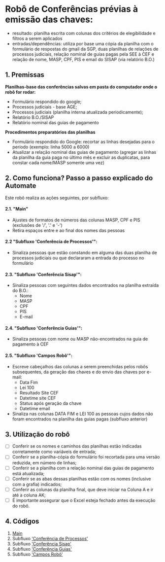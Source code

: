 # Robô de Conferências prévias à emissão das chaves: 
  - resultado: planilha escrita com colunas dos critérios de elegibilidade e filtros a serem aplicados
  - entradas/dependências: utiliza por base uma cópia da planilha com o formulário de respostas do gmail da SGP, duas planilhas de relações de processos judiciais, relação nominal de guias pagas pela SEE à CEF e relação de nome, MASP, CPF, PIS e email do SISAP (via relatório B.O.)

## 1. Premissas
**Planilhas-base das conferências salvas em pasta do computador onde o robô for rodar:** 
- Formulário respondido do google;
- Processos judiciais - base AGE;
- Processos judiciais (planilha interna atualizada periodicamente); 
- Relatório B.O./SISAP
- Relatório nominal das guias de pagamento

**Procedimentos preparatórios das planilhas**
- Formulário respondido do Google: recortar as linhas desejadas para o período (exemplo: linha 5000 a 6000)
- Atualizar a relação nominal das guias de pagamento (agregar as linhas da planilha da guia paga no último mês e excluir as duplicatas, para constar cada nome/MASP somente uma vez)

## 2. Como funciona? Passo a passo explicado do Automate
Este robô realiza as ações seguintes, por subfluxo:  

#### 2.1. **"Main"**
- Ajustes de formatos de números das colunas MASP, CPF e PIS (exclusões de '/', '.' e '-')
- Retira espaços entre e ao final dos nomes das pessoas 

#### 2.2 **"Subfluxo 'Conferência de Processos'":**
- Sinaliza pessoas que estão constando em alguma das duas planilha de processos judiciais ou que declararam a entrada do processo no formulário 

#### 2.3. **"Subfluxo 'Conferência Sisap'":**
- Sinaliza pessoas com seguintes dados encontrados na planilha extraída do B.O.:
  - Nome
  - MASP
  - CPF
  - PIS
  - E-mail
    
#### 2.4. **"Subfluxo 'Conferência Guias'":**
- Sinaliza pessoas com nome ou MASP não-encontrados na guia de pagamento à CEF

#### 2.5. **"Subfluxo 'Campos Robô'":**
- Escreve cabeçalhos das colunas a serem preenchidas pelos robôs subsequentes, da geração das chaves e do envio das chaves por e-mail:
  - Data Fim
  - Lei 100
  - Resultado Site CEF
  - Datetime site CEF
  - Status após geração da chave
  - Datetime email
- Sinaliza nas colunas DATA FIM e LEI 100 as pessoas cujos dados não foram encontrados na planilha das guias pagas (subfluxo anterior)

## 3. Utilização do robô

- [ ] Conferir se os nomes e caminhos das planilhas estão indicadas corretamente como variáveis de entrada;
- [ ] Conferir se a planilha-cópia do formulário foi recortada para uma versão reduzida, em número de linhas;
- [ ] Conferir se a planilha com a relação nominal das guias de pagamento está atualizada;
- [ ] Conferir se as abas dessas planilhas estão com os nomes (inclusive com a grafia) indicados;
- [ ] Conferir as colunas da planilha final, que deve iniciar na Coluna A e ir até a coluna AK; 
- [ ] É importante assegurar que o Excel esteja fechado antes da execução do robô. 

## 4. Códigos

1. [Main](https://raw.githubusercontent.com/automatiza-mg/biblioteca-de-robos/refs/heads/main/robos/see/see-conferencia-main.txt)
2. Subfluxo ['Conferência de Processos'](https://raw.githubusercontent.com/automatiza-mg/biblioteca-de-robos/refs/heads/main/robos/see/see-conferencia-processos.txt)
3. Subfluxo ['Conferência Sisap'](https://raw.githubusercontent.com/automatiza-mg/biblioteca-de-robos/refs/heads/main/robos/see/see-conferencia-sisap.txt)
4. Subfluxo ['Conferência Guias'](https://raw.githubusercontent.com/automatiza-mg/biblioteca-de-robos/refs/heads/main/robos/see/see-conferencia-guias.txt)
5. Subfluxo ['Campos Robô'](https://raw.githubusercontent.com/automatiza-mg/biblioteca-de-robos/refs/heads/main/robos/see/see-conferencia-campos_robo.txt)  
